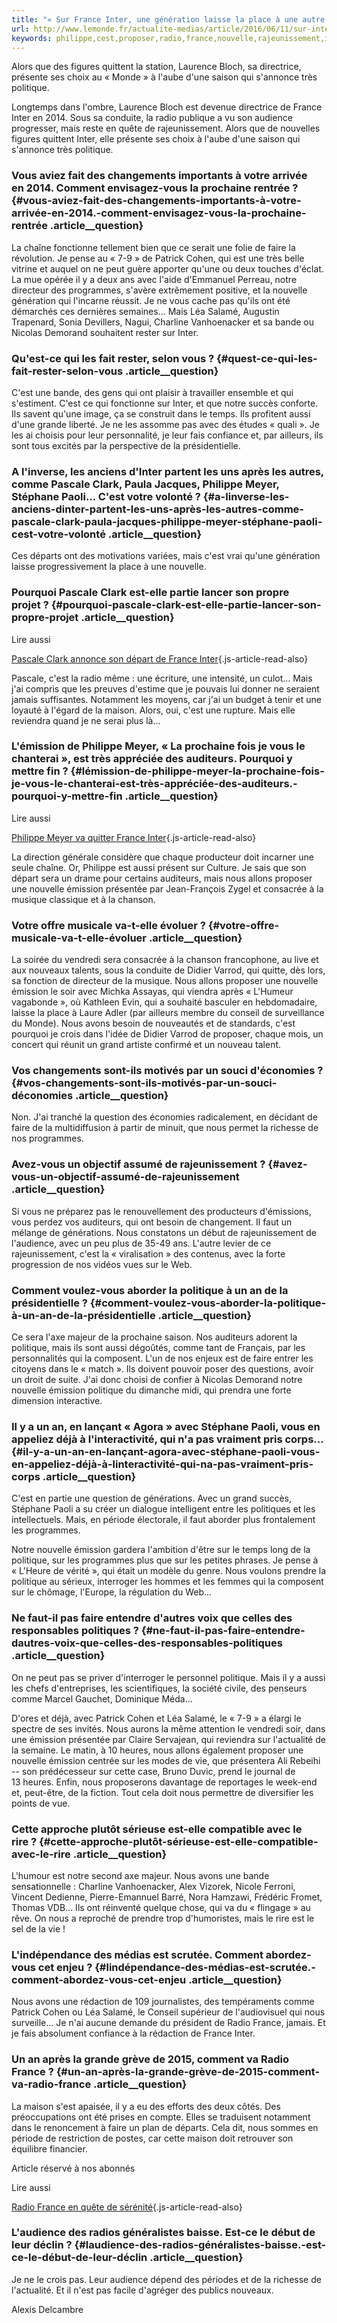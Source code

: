 ```yaml
---
title: "« Sur France Inter, une génération laisse la place à une autre »"
url: http://www.lemonde.fr/actualite-medias/article/2016/06/11/sur-inter-une-generation-laisse-la-placea-une-autre_4948288_3236.html
keywords: philippe,cest,proposer,radio,france,nouvelle,rajeunissement,inter,laisse,faire,place,génération,émission,politique
---
```

Alors que des figures quittent la station, Laurence Bloch, sa directrice, présente ses choix au « Monde » à l'aube d'une saison qui s'annonce très politique.

Longtemps dans l'ombre, Laurence Bloch est devenue directrice de France Inter en 2014. Sous sa conduite, la radio publique a vu son audience progresser, mais reste en quête de rajeunissement. Alors que de nouvelles figures quittent Inter, elle présente ses choix à l'aube d'une saison qui s'annonce très politique.

### Vous aviez fait des changements importants à votre arrivée en 2014. Comment envisagez-vous la prochaine rentrée ? {#vous-aviez-fait-des-changements-importants-à-votre-arrivée-en-2014.-comment-envisagez-vous-la-prochaine-rentrée .article__question}

La chaîne fonctionne tellement bien que ce serait une folie de faire la révolution. Je pense au « 7-9 » de Patrick Cohen, qui est une très belle vitrine et auquel on ne peut guère apporter qu'une ou deux touches d'éclat. La mue opérée il y a deux ans avec l'aide d'Emmanuel Perreau, notre directeur des programmes, s'avère extrêmement positive, et la nouvelle génération qui l'incarne réussit. Je ne vous cache pas qu'ils ont été démarchés ces dernières semaines... Mais Léa Salamé, Augustin Trapenard, Sonia Devillers, Nagui, Charline Vanhoenacker et sa bande ou Nicolas Demorand souhaitent rester sur Inter.

### Qu'est-ce qui les fait rester, selon vous ? {#quest-ce-qui-les-fait-rester-selon-vous .article__question}

C'est une bande, des gens qui ont plaisir à travailler ensemble et qui s'estiment. C'est ce qui fonctionne sur Inter, et que notre succès conforte. Ils savent qu'une image, ça se construit dans le temps. Ils profitent aussi d'une grande liberté. Je ne les assomme pas avec des études « quali ». Je les ai choisis pour leur personnalité, je leur fais confiance et, par ailleurs, ils sont tous excités par la perspective de la présidentielle.

### A l'inverse, les anciens d'Inter partent les uns après les autres, comme Pascale Clark, Paula Jacques, Philippe Meyer, Stéphane Paoli... C'est votre volonté ? {#a-linverse-les-anciens-dinter-partent-les-uns-après-les-autres-comme-pascale-clark-paula-jacques-philippe-meyer-stéphane-paoli-cest-votre-volonté .article__question}

Ces départs ont des motivations variées, mais c'est vrai qu'une génération laisse progressivement la place à une nouvelle.

### Pourquoi Pascale Clark est-elle partie lancer son propre projet ? {#pourquoi-pascale-clark-est-elle-partie-lancer-son-propre-projet .article__question}

Lire aussi

[Pascale Clark annonce son départ de France Inter](https://www.lemonde.fr/actualite-medias/article/2016/05/16/pascale-clark-annonce-son-depart-de-france-inter_4920459_3236.html){.js-article-read-also}

Pascale, c'est la radio même : une écriture, une intensité, un culot... Mais j'ai compris que les preuves d'estime que je pouvais lui donner ne seraient jamais suffisantes. Notamment les moyens, car j'ai un budget à tenir et une loyauté à l'égard de la maison. Alors, oui, c'est une rupture. Mais elle reviendra quand je ne serai plus là...

### L'émission de Philippe Meyer, « La prochaine fois je vous le chanterai », est très appréciée des auditeurs. Pourquoi y mettre fin ? {#lémission-de-philippe-meyer-la-prochaine-fois-je-vous-le-chanterai-est-très-appréciée-des-auditeurs.-pourquoi-y-mettre-fin .article__question}

Lire aussi

[Philippe Meyer va quitter France Inter](https://www.lemonde.fr/actualite-medias/article/2016/06/06/philippe-meyer-va-quitter-france-inter_4939226_3236.html){.js-article-read-also}

La direction générale considère que chaque producteur doit incarner une seule chaîne. Or, Philippe est aussi présent sur Culture. Je sais que son départ sera un drame pour certains auditeurs, mais nous allons proposer une nouvelle émission présentée par Jean-François Zygel et consacrée à la musique classique et à la chanson.

### Votre offre musicale va-t-elle évoluer ? {#votre-offre-musicale-va-t-elle-évoluer .article__question}

La soirée du vendredi sera consacrée à la chanson francophone, au live et aux nouveaux talents, sous la conduite de Didier Varrod, qui quitte, dès lors, sa fonction de directeur de la musique. Nous allons proposer une nouvelle émission le soir avec Michka Assayas, qui viendra après « L'Humeur vagabonde », où Kathleen Evin, qui a souhaité basculer en hebdomadaire, laisse la place à Laure Adler (par ailleurs membre du conseil de surveillance du Monde). Nous avons besoin de nouveautés et de standards, c'est pourquoi je crois dans l'idée de Didier Varrod de proposer, chaque mois, un concert qui réunit un grand artiste confirmé et un nouveau talent.

### Vos changements sont-ils motivés par un souci d'économies ? {#vos-changements-sont-ils-motivés-par-un-souci-déconomies .article__question}

Non. J'ai tranché la question des économies radicalement, en décidant de faire de la multidiffusion à partir de minuit, que nous permet la richesse de nos programmes.

### Avez-vous un objectif assumé de rajeunissement ? {#avez-vous-un-objectif-assumé-de-rajeunissement .article__question}

Si vous ne préparez pas le renouvellement des producteurs d'émissions, vous perdez vos auditeurs, qui ont besoin de changement. Il faut un mélange de générations. Nous constatons un début de rajeunissement de l'audience, avec un peu plus de 35-49 ans. L'autre levier de ce rajeunissement, c'est la « viralisation » des contenus, avec la forte progression de nos vidéos vues sur le Web.

### Comment voulez-vous aborder la politique à un an de la présidentielle ? {#comment-voulez-vous-aborder-la-politique-à-un-an-de-la-présidentielle .article__question}

Ce sera l'axe majeur de la prochaine saison. Nos auditeurs adorent la politique, mais ils sont aussi dégoûtés, comme tant de Français, par les personnalités qui la composent. L'un de nos enjeux est de faire entrer les citoyens dans le « match ». Ils doivent pouvoir poser des questions, avoir un droit de suite. J'ai donc choisi de confier à Nicolas Demorand notre nouvelle émission politique du dimanche midi, qui prendra une forte dimension interactive.

### Il y a un an, en lançant « Agora » avec Stéphane Paoli, vous en appeliez déjà à l'interactivité, qui n'a pas vraiment pris corps... {#il-y-a-un-an-en-lançant-agora-avec-stéphane-paoli-vous-en-appeliez-déjà-à-linteractivité-qui-na-pas-vraiment-pris-corps .article__question}

C'est en partie une question de générations. Avec un grand succès, Stéphane Paoli a su créer un dialogue intelligent entre les politiques et les intellectuels. Mais, en période électorale, il faut aborder plus frontalement les programmes.

Notre nouvelle émission gardera l'ambition d'être sur le temps long de la politique, sur les programmes plus que sur les petites phrases. Je pense à « L'Heure de vérité », qui était un modèle du genre. Nous voulons prendre la politique au sérieux, interroger les hommes et les femmes qui la composent sur le chômage, l'Europe, la régulation du Web...

### Ne faut-il pas faire entendre d'autres voix que celles des responsables politiques ? {#ne-faut-il-pas-faire-entendre-dautres-voix-que-celles-des-responsables-politiques .article__question}

On ne peut pas se priver d'interroger le personnel politique. Mais il y a aussi les chefs d'entreprises, les scientifiques, la société civile, des penseurs comme Marcel Gauchet, Dominique Méda...

D'ores et déjà, avec Patrick Cohen et Léa Salamé, le « 7-9 » a élargi le spectre de ses invités. Nous aurons la même attention le vendredi soir, dans une émission présentée par Claire Servajean, qui reviendra sur l'actualité de la semaine. Le matin, à 10 heures, nous allons également proposer une nouvelle émission centrée sur les modes de vie, que présentera Ali Rebeihi -- son prédécesseur sur cette case, Bruno Duvic, prend le journal de 13 heures. Enfin, nous proposerons davantage de reportages le week-end et, peut-être, de la fiction. Tout cela doit nous permettre de diversifier les points de vue.

### Cette approche plutôt sérieuse est-elle compatible avec le rire ? {#cette-approche-plutôt-sérieuse-est-elle-compatible-avec-le-rire .article__question}

L'humour est notre second axe majeur. Nous avons une bande sensationnelle : Charline Vanhoenacker, Alex Vizorek, Nicole Ferroni, Vincent Dedienne, Pierre-Emannuel Barré, Nora Hamzawi, Frédéric Fromet, Thomas VDB... Ils ont réinventé quelque chose, qui va du « flingage » au rêve. On nous a reproché de prendre trop d'humoristes, mais le rire est le sel de la vie !

### L'indépendance des médias est scrutée. Comment abordez-vous cet enjeu ? {#lindépendance-des-médias-est-scrutée.-comment-abordez-vous-cet-enjeu .article__question}

Nous avons une rédaction de 109 journalistes, des tempéraments comme Patrick Cohen ou Léa Salamé, le Conseil supérieur de l'audiovisuel qui nous surveille... Je n'ai aucune demande du président de Radio France, jamais. Et je fais absolument confiance à la rédaction de France Inter.

### Un an après la grande grève de 2015, comment va Radio France ? {#un-an-après-la-grande-grève-de-2015-comment-va-radio-france .article__question}

La maison s'est apaisée, il y a eu des efforts des deux côtés. Des préoccupations ont été prises en compte. Elles se traduisent notamment dans le renoncement à faire un plan de départs. Cela dit, nous sommes en période de restriction de postes, car cette maison doit retrouver son équilibre financier.

Article réservé à nos abonnés

Lire aussi

[Radio France en quête de sérénité](https://www.lemonde.fr/actualite-medias/article/2015/08/26/radio-france-en-quete-de-serenite_4737010_3236.html){.js-article-read-also}

### L'audience des radios généralistes baisse. Est-ce le début de leur déclin ? {#laudience-des-radios-généralistes-baisse.-est-ce-le-début-de-leur-déclin .article__question}

Je ne le crois pas. Leur audience dépend des périodes et de la richesse de l'actualité. Et il n'est pas facile d'agréger des publics nouveaux.

Alexis Delcambre
